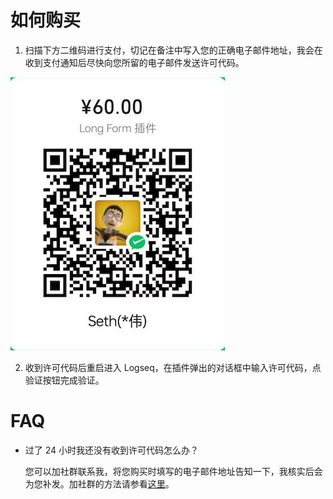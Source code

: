 # 如何购买

1. 扫描下方二维码进行支付，切记在备注中写入您的正确电子邮件地址，我会在收到支付通知后尽快向您所留的电子邮件发送许可代码。

![](./assets/pur_wx.jpg)

2. 收到许可代码后重启进入 Logseq，在插件弹出的对话框中输入许可代码，点验证按钮完成验证。

# FAQ

- 过了 24 小时我还没有收到许可代码怎么办？

  您可以加社群联系我，将您购买时填写的电子邮件地址告知一下，我核实后会为您补发。加社群的方法请参看[这里](README.zh.md)。
